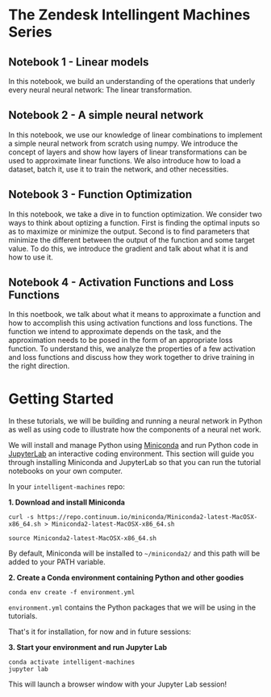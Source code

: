 # The Zendesk Intellingent Machines Series

## Notebook 1 - Linear models
In this notebook, we build an understanding of the operations that underly every neural neural network: The linear transformation. 

## Notebook 2 - A simple neural network
In this notebook, we use our knowledge of linear combinations to implement a simple neural network from scratch using numpy. We introduce the concept of layers and show how layers of linear transformations can be used to approximate linear functions. We also introduce how to load a dataset, batch it, use it to train the network, and other necessities.

## Notebook 3 - Function Optimization  
In this notebook, we take a dive in to function optimization. We consider two ways to think about optizing a function. First is finding the optimal inputs so as to maximize or minimize the output. Second is to find parameters that minimize the different between the output of the function and some target value. To do this, we introduce the gradient and talk about what it is and how to use it.

## Notebook 4 - Activation Functions and Loss Functions
In this noetbook, we talk about what it means to approximate a function and how to accomplish this using activation functions and loss functions. The function we intend to approximate depends on the task, and the approximation needs to be posed in the form of an appropriate loss function. To understand this, we analyze the properties of a few activation and loss functions and discuss how they work together to drive training in the right direction.


# Getting Started

In these tutorials, we will be building and running a neural network in Python as well as using code to illustrate how the components of a neural net work. 

We will install and manage Python using [Miniconda](https://conda.io/miniconda.html) and run Python code in [JupyterLab](https://github.com/jupyterlab/jupyterlab) an interactive coding environment. This section will guide you through installing Miniconda and JupyterLab so that you can run the tutorial notebooks on your own computer. 

In your `intelligent-machines` repo:

**1. Download and install Miniconda**

```
curl -s https://repo.continuum.io/miniconda/Miniconda2-latest-MacOSX-x86_64.sh > Miniconda2-latest-MacOSX-x86_64.sh
```

```
source Miniconda2-latest-MacOSX-x86_64.sh
```

By default, Miniconda will be installed to `~/miniconda2/` and this path will be added to your PATH variable. 

**2. Create a Conda environment containing Python and other goodies**

```
conda env create -f environment.yml
```

`environment.yml` contains the Python packages that we will be using in the tutorials.

That's it for installation, for now and in future sessions:

**3. Start your environment and run Jupyter Lab**

```
conda activate intelligent-machines
jupyter lab
```

This will launch a browser window with your Jupyter Lab session!